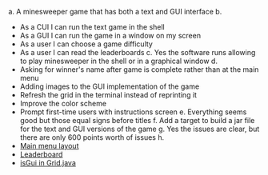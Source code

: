 a. A minesweeper game that has both a text and GUI interface
b.
* As a CUI I can run the text game in the shell
* As a GUI I can run the game in a window on my screen
* As a user I can choose a game difficulty
* As a user I can read the leaderboards
c. Yes the software runs allowing to play minesweeper in the shell or in a graphical window
d.
* Asking for winner's name after game is complete rather than at the main menu
* Adding images to the GUI implementation of the game
* Refresh the grid in the terminal instead of reprinting it
* Improve the color scheme
* Prompt first-time users with instructions screen
e. Everything seems good but those equal signs before titles
f. Add a target to build a jar file for the text and GUI versions of the game
g. Yes the issues are clear, but there are only 600 points worth of issues
h. 
* [Main menu layout](https://github.com/UCSB-CS56-Projects/cs56-games-minesweeper/issues/49 "Issue #49")
* [Leaderboard](https://github.com/UCSB-CS56-Projects/cs56-games-minesweeper/issues/48 "Issue #48")
* [isGui in Grid.java](https://github.com/UCSB-CS56-Projects/cs56-games-minesweeper/issues/47 "Issue #47")
